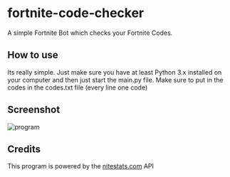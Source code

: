 # fortnite-code-checker
A simple Fortnite Bot which checks your Fortnite Codes.

## How to use
Its really simple. Just make sure you have at least Python 3.x installed on your computer and then just start the main.py file. Make sure to put in the codes in the codes.txt file (every line one code)

## Screenshot

![program](https://i.imgur.com/45SiJIy.png)

## Credits
This program is powered by the [nitestats.com](https://nitestats.com) API
